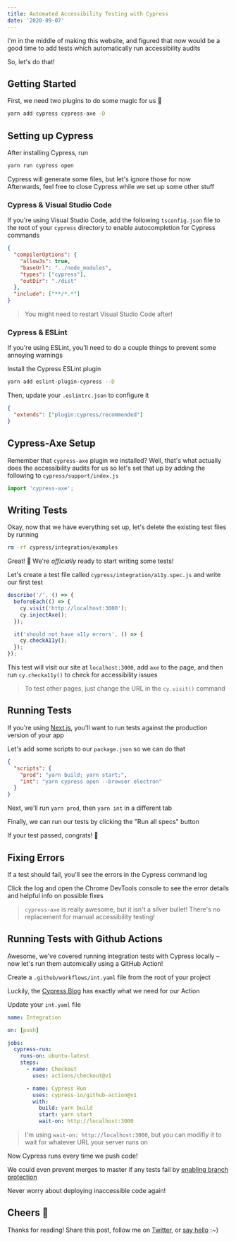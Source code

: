 ```yaml
---
title: Automated Accessibility Testing with Cypress
date: '2020-09-07'
---
```


I'm in the middle of making this website, and figured that now would be a good time to add tests which automatically run accessibility audits

So, let's do that!

## Getting Started

First, we need two plugins to do some magic for us 🔮

```bash
yarn add cypress cypress-axe -D
```

## Setting up Cypress

After installing Cypress, run

```bash
yarn run cypress open
```

Cypress will generate some files, but let's ignore those for now  
Afterwards, feel free to close Cypress while we set up some other stuff

### Cypress & Visual Studio Code

If you're using Visual Studio Code, add the following `tsconfig.json` file to the root of your `cypress` directory to enable autocompletion for Cypress commands

```json
{
  "compilerOptions": {
    "allowJs": true,
    "baseUrl": "../node_modules",
    "types": ["cypress"],
    "outDir": "./dist"
  },
  "include": ["**/*.*"]
}
```

> You might need to restart Visual Studio Code after!

### Cypress & ESLint

If you're using ESLint, you'll need to do a couple things to prevent some annoying warnings

Install the Cypress ESLint plugin

```bash
yarn add eslint-plugin-cypress --D
```

Then, update your `.eslintrc.json` to configure it

```json
{
  "extends": ["plugin:cypress/recommended"]
}
```

## Cypress-Axe Setup

Remember that `cypress-axe` plugin we installed?
Well, that's what actually does the accessibility audits for us so let's set that up by adding the following to `cypress/support/index.js`

```js
import 'cypress-axe';
```

## Writing Tests

Okay, now that we have everything set up, let's delete the existing test files by running

```bash
rm -rf cypress/integration/examples
```

Great! 🎉
We're _officially_ ready to start writing some tests!

Let's create a test file called `cypress/integration/a11y.spec.js` and write our first test

```js
describe('/', () => {
  beforeEach(() => {
    cy.visit('http://localhost:3000');
    cy.injectAxe();
  });

  it('should not have a11y errors', () => {
    cy.checkA11y();
  });
});
```

This test will visit our site at `localhost:3000`, add `axe` to the page, and then run `cy.checka11y()` to check for accessibility issues

> To test other pages, just change the URL in the `cy.visit()` command

## Running Tests

If you're using [Next.js](https://nextjs.org/), you'll want to run tests against the production version of your app

Let's add some scripts to our `package.json` so we can do that

```json
{
  "scripts": {
    "prod": "yarn build; yarn start;",
    "int": "yarn cypress open --browser electron"
  }
}
```

Next, we'll run `yarn prod`, then `yarn int` in a different tab

Finally, we can run our tests by clicking the "Run all specs" button

If your test passed, congrats! 🎉

## Fixing Errors

If a test should fail, you'll see the errors in the Cypress command log

Click the log and open the Chrome DevTools console to see the error details and helpful info on possible fixes

> `cypress-axe` is really awesome, but it isn't a silver bullet! There's no replacement for manual accessibility testing!

## Running Tests with Github Actions

Awesome, we've covered running integration tests with Cypress locally – now let's run them automically using a GitHub Action!

Create a `.github/workflows/int.yaml` file from the root of your project

Luckily, the [Cypress Blog](https://www.cypress.io/blog/2019/11/20/drastically-simplify-your-testing-with-cypress-github-action/) has exactly what we need for our Action

Update your `int.yaml` file

```yaml
name: Integration

on: [push]

jobs:
  cypress-run:
    runs-on: ubuntu-latest
    steps:
      - name: Checkout
        uses: actions/checkout@v1

      - name: Cypress Run
        uses: cypress-io/github-action@v1
        with:
          build: yarn build
          start: yarn start
          wait-on: http://localhost:3000
```

> I'm using `wait-on: http://localhost:3000`, but you can modifiy it to wait for whatever URL your server runs on

Now Cypress runs every time we push code!

We could even prevent merges to master if any tests fail by [enabling branch protection](https://docs.github.com/en/github/administering-a-repository/configuring-protected-branches)

Never worry about deploying inaccessible code again!

## Cheers 🎉

Thanks for reading! Share this post, follow me on [Twitter](https://twitter.com/quinnsalas), or [say hello](mailto:qmsalas321@gmail.com) :~)
